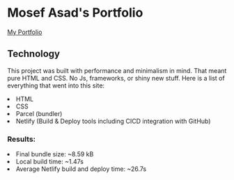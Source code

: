 <h1>Mosef Asad's Portfolio</h1>
<a href="https://www.mosefasad.com/">My Portfolio</a>

<h2>Technology</h2>
<p>This project was built with performance and minimalism in mind. 
That meant pure HTML and CSS. No Js, frameworks, or shiny new stuff. Here is a list of everything that went into this site:</p>
<li>HTML</li>
<li>CSS</li>
<li>Parcel (bundler)</li>
<li>Netlify (Build & Deploy tools including CICD integration with GitHub)</li>

<h3>Results:</h3>
<li>Final bundle size: ~8.59 kB </li>
<li>Local build time: ~1.47s </li>
<li>Average Netlify build and deploy time: ~26.7s</li>
